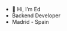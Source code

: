 - 👋 Hi, I’m Ed
- Backend Developer
- Madrid - Spain
<!---
edugc/edugc is a ✨ special ✨ repository because its `README.md` (this file) appears on your GitHub profile.
You can click the Preview link to take a look at your changes.
--->

